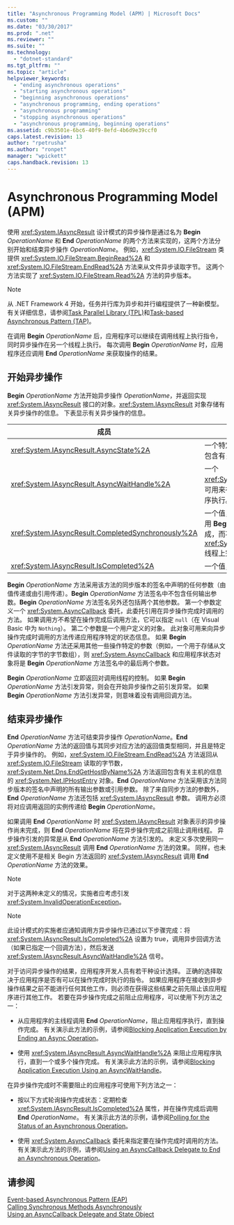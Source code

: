 ```yaml
---
title: "Asynchronous Programming Model (APM) | Microsoft Docs"
ms.custom: ""
ms.date: "03/30/2017"
ms.prod: ".net"
ms.reviewer: ""
ms.suite: ""
ms.technology: 
  - "dotnet-standard"
ms.tgt_pltfrm: ""
ms.topic: "article"
helpviewer_keywords: 
  - "ending asynchronous operations"
  - "starting asynchronous operations"
  - "beginning asynchronous operations"
  - "asynchronous programming, ending operations"
  - "asynchronous programming"
  - "stopping asynchronous operations"
  - "asynchronous programming, beginning operations"
ms.assetid: c9b3501e-6bc6-40f9-8efd-4b6d9e39ccf0
caps.latest.revision: 13
author: "rpetrusha"
ms.author: "ronpet"
manager: "wpickett"
caps.handback.revision: 13
---
```

# Asynchronous Programming Model (APM)
使用 <xref:System.IAsyncResult> 设计模式的异步操作是通过名为 **Begin** *OperationName* 和 **End** *OperationName* 的两个方法来实现的，这两个方法分别开始和结束异步操作 *OperationName*。 例如，<xref:System.IO.FileStream> 类提供 <xref:System.IO.FileStream.BeginRead%2A> 和 <xref:System.IO.FileStream.EndRead%2A> 方法来从文件异步读取字节。 这两个方法实现了 <xref:System.IO.FileStream.Read%2A> 方法的异步版本。  
  
> [!NOTE]
>  从 .NET Framework 4 开始，任务并行库为异步和并行编程提供了一种新模型。 有关详细信息，请参阅[Task Parallel Library \(TPL\)](../../../docs/standard/parallel-programming/task-parallel-library-tpl.md)和[Task\-based Asynchronous Pattern \(TAP\)](../../../docs/standard/asynchronous-programming-patterns/task-based-asynchronous-pattern-tap.md)。  
  
 在调用 **Begin** *OperationName* 后，应用程序可以继续在调用线程上执行指令，同时异步操作在另一个线程上执行。 每次调用 **Begin** *OperationName* 时，应用程序还应调用 **End** *OperationName* 来获取操作的结果。  
  
## 开始异步操作  
 **Begin** *OperationName* 方法开始异步操作 *OperationName*，并返回实现 <xref:System.IAsyncResult> 接口的对象。<xref:System.IAsyncResult> 对象存储有关异步操作的信息。 下表显示有关异步操作的信息。  
  
|成员|描述|  
|--------|--------|  
|<xref:System.IAsyncResult.AsyncState%2A>|一个特定于应用程序的可选对象，其中包含有关异步操作的信息。|  
|<xref:System.IAsyncResult.AsyncWaitHandle%2A>|一个 <xref:System.Threading.WaitHandle>，可用来在异步操作完成之前阻止应用程序执行。|  
|<xref:System.IAsyncResult.CompletedSynchronously%2A>|一个值，指示异步操作是否是在用于调用 **Begin** *OperationName* 的线程上完成，而不是在单独的 <xref:System.Threading.ThreadPool> 线程上完成。|  
|<xref:System.IAsyncResult.IsCompleted%2A>|一个值，指示异步操作是否已完成。|  
  
 **Begin** *OperationName* 方法采用该方法的同步版本的签名中声明的任何参数（由值传递或由引用传递）。**Begin** *OperationName* 方法签名中不包含任何输出参数。**Begin** *OperationName* 方法签名另外还包括两个其他参数。 第一个参数定义一个 <xref:System.AsyncCallback> 委托，此委托引用在异步操作完成时调用的方法。 如果调用方不希望在操作完成后调用方法，它可以指定 `null`（在 Visual Basic 中为 `Nothing`）。 第二个参数是一个用户定义的对象。 此对象可用来向异步操作完成时调用的方法传递应用程序特定的状态信息。 如果 **Begin** *OperationName* 方法还采用其他一些操作特定的参数（例如，一个用于存储从文件读取的字节的字节数组），则 <xref:System.AsyncCallback> 和应用程序状态对象将是 **Begin** *OperationName* 方法签名中的最后两个参数。  
  
 **Begin** *OperationName* 立即返回对调用线程的控制。 如果 **Begin** *OperationName* 方法引发异常，则会在开始异步操作之前引发异常。 如果 **Begin** *OperationName* 方法引发异常，则意味着没有调用回调方法。  
  
## 结束异步操作  
 **End** *OperationName* 方法可结束异步操作 *OperationName*。**End** *OperationName* 方法的返回值与其同步对应方法的返回值类型相同，并且是特定于异步操作的。 例如，<xref:System.IO.FileStream.EndRead%2A> 方法返回从 <xref:System.IO.FileStream> 读取的字节数，<xref:System.Net.Dns.EndGetHostByName%2A> 方法返回包含有关主机的信息的 <xref:System.Net.IPHostEntry> 对象。**End** *OperationName* 方法采用该方法同步版本的签名中声明的所有输出参数或引用参数。 除了来自同步方法的参数外，**End** *OperationName* 方法还包括 <xref:System.IAsyncResult> 参数。 调用方必须将对应调用返回的实例传递给 **Begin** *OperationName*。  
  
 如果调用 **End** *OperationName* 时 <xref:System.IAsyncResult> 对象表示的异步操作尚未完成，则 **End** *OperationName* 将在异步操作完成之前阻止调用线程。 异步操作引发的异常是从 **End** *OperationName* 方法引发的。 未定义多次使用同一 <xref:System.IAsyncResult> 调用 **End** *OperationName* 方法的效果。 同样，也未定义使用不是相关 Begin 方法返回的 <xref:System.IAsyncResult> 调用 **End** *OperationName* 方法的效果。  
  
> [!NOTE]
>  对于这两种未定义的情况，实施者应考虑引发 <xref:System.InvalidOperationException>。  
  
> [!NOTE]
>  此设计模式的实施者应通知调用方异步操作已通过以下步骤完成：将 <xref:System.IAsyncResult.IsCompleted%2A> 设置为 true，调用异步回调方法（如果已指定一个回调方法），然后发送 <xref:System.IAsyncResult.AsyncWaitHandle%2A> 信号。  
  
 对于访问异步操作的结果，应用程序开发人员有若干种设计选择。 正确的选择取决于应用程序是否有可以在操作完成时执行的指令。 如果应用程序在接收到异步操作结果之前不能进行任何其他工作，则必须在获得这些结果之前先阻止该应用程序进行其他工作。 若要在异步操作完成之前阻止应用程序，可以使用下列方法之一：  
  
-   从应用程序的主线程调用 **End** *OperationName*，阻止应用程序执行，直到操作完成。 有关演示此方法的示例，请参阅[Blocking Application Execution by Ending an Async Operation](../../../docs/standard/asynchronous-programming-patterns/blocking-application-execution-by-ending-an-async-operation.md)。  
  
-   使用 <xref:System.IAsyncResult.AsyncWaitHandle%2A> 来阻止应用程序执行，直到一个或多个操作完成。 有关演示此方法的示例，请参阅[Blocking Application Execution Using an AsyncWaitHandle](../../../docs/standard/asynchronous-programming-patterns/blocking-application-execution-using-an-asyncwaithandle.md)。  
  
 在异步操作完成时不需要阻止的应用程序可使用下列方法之一：  
  
-   按以下方式轮询操作完成状态：定期检查 <xref:System.IAsyncResult.IsCompleted%2A> 属性，并在操作完成后调用 **End** *OperationName*。 有关演示此方法的示例，请参阅[Polling for the Status of an Asynchronous Operation](../../../docs/standard/asynchronous-programming-patterns/polling-for-the-status-of-an-asynchronous-operation.md)。  
  
-   使用 <xref:System.AsyncCallback> 委托来指定要在操作完成时调用的方法。 有关演示此方法的示例，请参阅[Using an AsyncCallback Delegate to End an Asynchronous Operation](../../../docs/standard/asynchronous-programming-patterns/using-an-asynccallback-delegate-to-end-an-asynchronous-operation.md)。  
  
## 请参阅  
 [Event\-based Asynchronous Pattern \(EAP\)](../../../docs/standard/asynchronous-programming-patterns/event-based-asynchronous-pattern-eap.md)   
 [Calling Synchronous Methods Asynchronously](../../../docs/standard/asynchronous-programming-patterns/calling-synchronous-methods-asynchronously.md)   
 [Using an AsyncCallback Delegate and State Object](../../../docs/standard/asynchronous-programming-patterns/using-an-asynccallback-delegate-and-state-object.md)